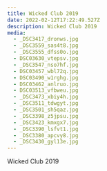 ```yaml
---
title: Wicked Club 2019
date: 2022-02-12T17:22:49.527Z
description: Wicked Club 2019
media:
  - _DSC3417_dronws.jpg
  - _DSC3559_sas4t8.jpg
  - _DSC3555_dfss0o.jpg
  - DSC03630_vtepsv.jpg
  - _DSC3547_nso7hf.jpg
  - DSC03457_wbl72q.jpg
  - DSC03490_w1rghg.jpg
  - DSC03462_anlruo.jpg
  - DSC03513_vfbweu.jpg
  - _DSC3473_xbiy4h.jpg
  - _DSC3511_tdwgyt.jpg
  - _DSC3501_sh5qaz.jpg
  - _DSC3398_z5jpsu.jpg
  - _DSC3423_kmxgx7.jpg
  - _DSC3390_lsfvt1.jpg
  - _DSC3380_apcvy8.jpg
  - _DSC3430_gyl13e.jpg
---
```

Wicked Club 2019